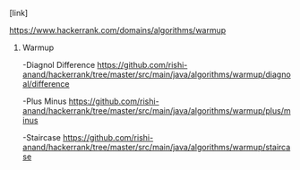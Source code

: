 [link]

https://www.hackerrank.com/domains/algorithms/warmup

1. Warmup
    
   -Diagnol Difference
   https://github.com/rishi-anand/hackerrank/tree/master/src/main/java/algorithms/warmup/diagnoal/difference
   
    -Plus Minus
https://github.com/rishi-anand/hackerrank/tree/master/src/main/java/algorithms/warmup/plus/minus

    -Staircase
https://github.com/rishi-anand/hackerrank/tree/master/src/main/java/algorithms/warmup/staircase

